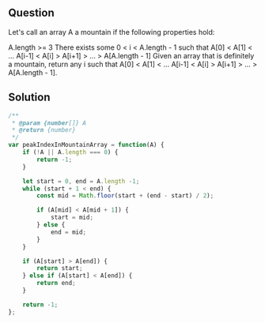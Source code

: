 ## Question

Let's call an array A a mountain if the following properties hold:

A.length >= 3
There exists some 0 < i < A.length - 1 such that A[0] < A[1] < ... A[i-1] < A[i] > A[i+1] > ... > A[A.length - 1]
Given an array that is definitely a mountain, return any i such that A[0] < A[1] < ... A[i-1] < A[i] > A[i+1] > ... > A[A.length - 1].


## Solution
```javascript
/**
 * @param {number[]} A
 * @return {number}
 */
var peakIndexInMountainArray = function(A) {
    if (!A || A.length === 0) {
        return -1;
    }

    let start = 0, end = A.length -1;
    while (start + 1 < end) {
        const mid = Math.floor(start + (end - start) / 2);

        if (A[mid] < A[mid + 1]) {
            start = mid;
        } else {
            end = mid;
        }
    }

    if (A[start] > A[end]) {
        return start;
    } else if (A[start] < A[end]) {
        return end;
    }

    return -1;
};
```